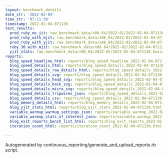 ```yaml
---
layout: benchmark_details
date_str: '2022-02-04'
time_str: '07:11:30'
timestamp: 2022-02-04-071130
test_results:
  prod_ruby_no_jit: raw_benchmark_data/x86_64/2022-02/2022-02-04-071130_basic_benchmark_prod_ruby_no_jit.json
  prod_ruby_with_mjit: raw_benchmark_data/x86_64/2022-02/2022-02-04-071130_basic_benchmark_prod_ruby_with_mjit.json
  prod_ruby_with_yjit: raw_benchmark_data/x86_64/2022-02/2022-02-04-071130_basic_benchmark_prod_ruby_with_yjit.json
  ruby_30_with_mjit: raw_benchmark_data/x86_64/2022-02/2022-02-04-071130_basic_benchmark_ruby_30_with_mjit.json
  yjit_stats: raw_benchmark_data/x86_64/2022-02/2022-02-04-071130_basic_benchmark_yjit_stats.json
reports:
  blog_speed_headline_html: reports/blog_speed_headline_2022-02-04-071130.html
  blog_speed_details_html: reports/blog_speed_details_2022-02-04-071130.html
  blog_speed_details_raw_details_html: reports/blog_speed_details_2022-02-04-071130.raw_details.html
  blog_speed_details_svg: reports/blog_speed_details_2022-02-04-071130.svg
  blog_speed_details_head_svg: reports/blog_speed_details_2022-02-04-071130.head.svg
  blog_speed_details_back_svg: reports/blog_speed_details_2022-02-04-071130.back.svg
  blog_speed_details_micro_svg: reports/blog_speed_details_2022-02-04-071130.micro.svg
  blog_speed_details_tripwires_json: reports/blog_speed_details_2022-02-04-071130.tripwires.json
  blog_speed_details_csv: reports/blog_speed_details_2022-02-04-071130.csv
  blog_memory_details_html: reports/blog_memory_details_2022-02-04-071130.html
  blog_yjit_stats_html: reports/blog_yjit_stats_2022-02-04-071130.html
  variable_warmup_warmup_settings_json: reports/variable_warmup_2022-02-04-071130.warmup_settings.json
  variable_warmup_stats_of_interest_json: reports/variable_warmup_2022-02-04-071130.stats_of_interest.json
  blog_exit_reports_bench_list_html: reports/blog_exit_reports_2022-02-04-071130.bench_list.html
  iteration_count_html: reports/iteration_count_2022-02-04-071130.html

---
```

Autogenerated by continuous_reporting/generate_and_upload_reports.rb script.
